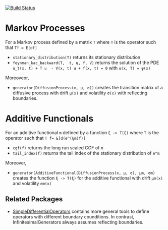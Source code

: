 [![Build Status](https://travis-ci.org/matthieugomez/InfinitesimalGenerators.jl.svg?branch=master)](https://travis-ci.org/matthieugomez/InfinitesimalGenerators.jl)

# Markov Processes
For a Markov process defined by a matrix `T`  where `T` is the operator such that `Tf = E[df]`
- `stationary_distribution(T)` returns its stationary distribution
- `feynman_kac_backward(T,  t, ψ, f, V)` returns the solution of the PDE `u_t(x, t) + T u  - V(x, t) u + f(x, t) = 0` with `u(x, T) = ψ(x)`

Moreoveor, 
- `generator(DiffusionProcess(x, μ, σ))` creates the transition matrix of a diffusive process with drift `μ(x)` and volatility `σ(x)` with reflecting boundaries.


# Additive Functionals
For an additive functional `m` defined by a function `ξ -> T(ξ)` where `T` is the operator such that `T f= E[d(e^(ξm)f)]` 
- `cgf(f)` returns the long run scaled CGF of `m` 
- `tail_index(f)` returns the tail index of the stationary distribution of `e^m`


Moreover, 
- `generator(AdditiveFunctional(DiffusionProcess(x, μ, σ), μm, σm)` creates the function `ξ -> T(ξ)` for the additive functional with drift `μm(x)` and volatility `σm(x)`

## Related Packages
- [SimpleDifferentialOperators](https://github.com/QuantEcon/SimpleDifferentialOperators.jl) contains more general tools to define operators with different boundary counditions. In contrast, InfinitesimalGenerators always assumes reflecting boundaries.
